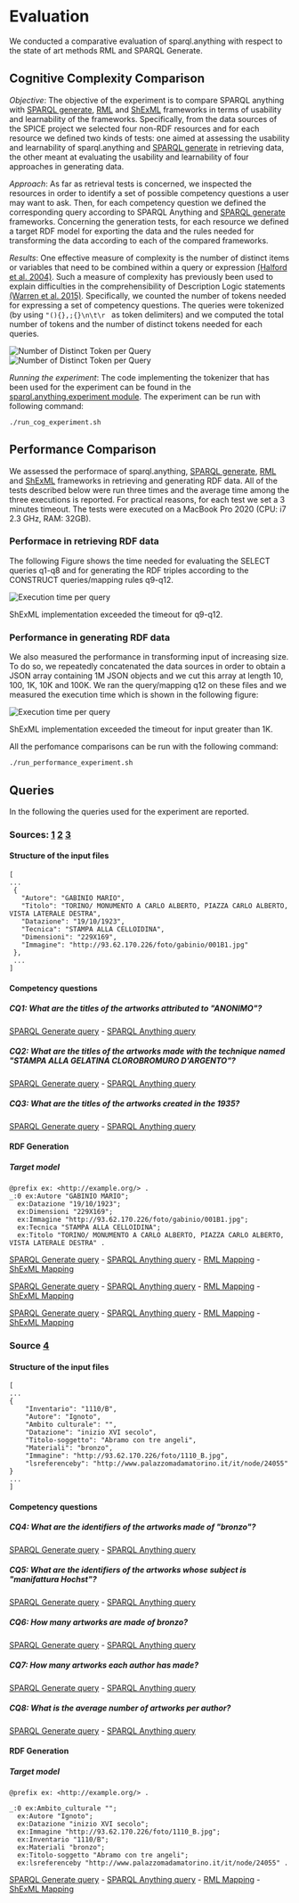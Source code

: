# Evaluation

We conducted a comparative evaluation of sparql.anything with respect to the state of art methods RML and SPARQL Generate.

## Cognitive Complexity Comparison

*Objective*: The objective of the experiment is to compare SPARQL anything with [SPARQL generate](https://ci.mines-stetienne.fr/sparql-generate/), [RML](https://rml.io/) and [ShExML](http://shexml.herminiogarcia.com/)  frameworks in terms of usability and learnability of the frameworks. Specifically,  from the data sources of the SPICE project  we selected four non-RDF resources and for each resource we defined two kinds of tests: one aimed at assessing the usability and learnability of sparql.anything and [SPARQL generate](https://ci.mines-stetienne.fr/sparql-generate/) in retrieving data, the other meant at evaluating  the usability and learnability of four approaches   in generating data. 

*Approach*: As far as retrieval tests is concerned, we inspected the resources in order to identify a set of possible competency questions a user may want to ask. Then, for each competency question we defined the corresponding query according to SPARQL Anything and [SPARQL generate](https://ci.mines-stetienne.fr/sparql-generate/) frameworks.
Concerning the generation tests, for each resource we defined a target RDF model for exporting the data and the rules needed for transforming the data according to each of the compared frameworks.

*Results*: One effective measure of complexity is the number of distinct items or variables that need to be combined within a query or expression [(Halford et al. 2004)](https://www.tandfonline.com/doi/pdf/10.1080/13546780442000033?casa_token=4fEYMB3PswAAAAAA:wfaeKgz51sDOGKdq2KWDn38Iu-Pah0iGmXxMoG6SJIu1Zxv9PR7fcTuFLCdGTnNgiyh8YhamfjeZ). Such a measure of complexity has previously been used to explain difficulties in the comprehensibility of Description Logic statements [(Warren et al. 2015)](https://dl.acm.org/doi/abs/10.1145/2814864.2814866?casa_token=BLtmqOwo4ZUAAAAA:DYqfYy_tnY2GebHD2aG7NBDt2MjT6raKKBNJsrQj1HPofuFnVaykpETzu-PA-YPaShIUT1cUujU). 
Specifically, we counted the number of tokens needed for expressing a set of competency questions.
The queries were tokenized (by using ``"(){},;{}\n\t\r `` as token delimiters) and we computed the total number of tokens  and the number of distinct tokens needed for each queries. 



![Number of Distinct Token per Query](/experiment/img/number_of_tokens.png)![Number of Distinct Token per Query](/experiment/img/number_of_distinct_tokens.png)


*Running the experiment*: The code implementing the tokenizer that has been used for the experiment can be found in the [sparql.anything.experiment module](/sparql.anything.experiment).
The experiment can be run with following command:

```
./run_cog_experiment.sh
```


## Performance Comparison
We assessed the performace of sparql.anything, [SPARQL generate](https://ci.mines-stetienne.fr/sparql-generate/), [RML](https://rml.io/) and [ShExML](http://shexml.herminiogarcia.com/) frameworks in retrieving and generating RDF data.  All of the tests described below were run three times and the average time among the three executions is reported. For practical reasons, for each test we set a 3 minutes timeout.
The tests were executed on a MacBook Pro 2020 (CPU: i7 2.3 GHz, RAM: 32GB).

### Performace in retrieving RDF data
The following Figure shows the time needed for evaluating the SELECT queries q1-q8 and for generating the RDF triples according to the CONSTRUCT queries/mapping rules q9-q12.

![Execution time per  query](/experiment/img/execution_time_queries.png)

ShExML implementation exceeded the timeout for q9-q12.

### Performance in generating RDF data

We also measured the performance in transforming input of increasing size. 
To do so, we  repeatedly concatenated the data sources in order to obtain a JSON array containing 1M JSON objects and we cut this array at length 10, 100, 1K, 10K and 100K.
We ran the query/mapping q12 on these files and we measured the execution time which is shown in the following figure:

![Execution time per  query](/experiment/img/chart_log.png)

ShExML implementation exceeded the timeout for input greater than 1K.

All the perfomance comparisons can be run with the following command:

```
./run_performance_experiment.sh
```


## Queries

In the following the queries used for the experiment are reported.

### Sources: [1](/experiment/data/COLLEZIONI_FONDO_GABINIO_MARZO_2017%20json.json) [2](/experiment/data/COLLEZIONI_GAM.json) [3](/experiment/data/COLLEZIONI_MAO.json)

#### Structure of the input files

```
[
...
 {
   "Autore": "GABINIO MARIO",
   "Titolo": "TORINO/ MONUMENTO A CARLO ALBERTO, PIAZZA CARLO ALBERTO, VISTA LATERALE DESTRA",
   "Datazione": "19/10/1923",
   "Tecnica": "STAMPA ALLA CELLOIDINA",
   "Dimensioni": "229X169",
   "Immagine": "http://93.62.170.226/foto/gabinio/001B1.jpg"
 },
 ...
]

```

#### Competency questions

##### CQ1: What are the titles of the artworks attributed to "ANONIMO"?


[SPARQL Generate query](sparql-generate-queries/q1.rqg) - [SPARQL Anything query](sparql-anything-queries/q1.rqg)


##### CQ2: What are the titles of the artworks made with the technique named "STAMPA ALLA GELATINA CLOROBROMURO D'ARGENTO"?


[SPARQL Generate query](sparql-generate-queries/q2.rqg) - [SPARQL Anything query](sparql-anything-queries/q2.rqg)

##### CQ3: What are the titles of the artworks created in the 1935?


[SPARQL Generate query](sparql-generate-queries/q3.rqg) - [SPARQL Anything query](sparql-anything-queries/q3.rqg)

#### RDF Generation

##### Target model

```
@prefix ex: <http://example.org/> .
_:0 ex:Autore "GABINIO MARIO";
  ex:Datazione "19/10/1923";
  ex:Dimensioni "229X169";
  ex:Immagine "http://93.62.170.226/foto/gabinio/001B1.jpg";
  ex:Tecnica "STAMPA ALLA CELLOIDINA";
  ex:Titolo "TORINO/ MONUMENTO A CARLO ALBERTO, PIAZZA CARLO ALBERTO, VISTA LATERALE DESTRA" .
```
	
[SPARQL Generate query](sparql-generate-queries/q10.rqg) - [SPARQL Anything query](sparql-anything-queries/q10.rqg)  - [RML Mapping](rml-mappings/m2.ttl) - [ShExML Mapping](shexml-mappings/q10.shexml) 

[SPARQL Generate query](sparql-generate-queries/q11.rqg) - [SPARQL Anything query](sparql-anything-queries/q11.rqg) - [RML Mapping](rml-mappings/m3.ttl) - [ShExML Mapping](shexml-mappings/q11.shexml)

[SPARQL Generate query](sparql-generate-queries/q12.rqg) - [SPARQL Anything query](sparql-anything-queries/q12.rqg) - [RML Mapping](rml-mappings/m4.ttl) - [ShExML Mapping](shexml-mappings/q12.shexml)


### Source [4](https://raw.githubusercontent.com/spice-h2020/sparql.anything/main/experiment/data/COLLEZIONI_PALAZZO_MADAMA_marzo2017.json)


#### Structure of the input files


```
[
...
{
	"Inventario": "1110/B",
	"Autore": "Ignoto",
	"Ambito culturale": "",
	"Datazione": "inizio XVI secolo",
	"Titolo-soggetto": "Abramo con tre angeli",
	"Materiali": "bronzo",
	"Immagine": "http://93.62.170.226/foto/1110_B.jpg",
	"lsreferenceby": "http://www.palazzomadamatorino.it/it/node/24055"
}
...
]

```

#### Competency questions

##### CQ4: What are the identifiers of the artworks made of "bronzo"?


[SPARQL Generate query](sparql-generate-queries/q4.rqg) - [SPARQL Anything query](sparql-anything-queries/q4.rqg)


##### CQ5: What are the identifiers of the artworks whose subject is "manifattura Hochst"?

[SPARQL Generate query](sparql-generate-queries/q5.rqg) - [SPARQL Anything query](sparql-anything-queries/q5.rqg)



##### CQ6: How many artworks are made of bronzo?


[SPARQL Generate query](sparql-generate-queries/q6.rqg) - [SPARQL Anything query](sparql-anything-queries/q6.rqg)



##### CQ7: How many artworks each author has made?

[SPARQL Generate query](sparql-generate-queries/q7.rqg) - [SPARQL Anything query](sparql-anything-queries/q7.rqg)



##### CQ8: What is the average number of artworks per author?

[SPARQL Generate query](sparql-generate-queries/q8.rqg) - [SPARQL Anything query](sparql-anything-queries/q8.rqg)



#### RDF Generation

##### Target model

```
@prefix ex: <http://example.org/> .

_:0 ex:Ambito_culturale "";
  ex:Autore "Ignoto";
  ex:Datazione "inizio XVI secolo";
  ex:Immagine "http://93.62.170.226/foto/1110_B.jpg";
  ex:Inventario "1110/B";
  ex:Materiali "bronzo";
  ex:Titolo-soggetto "Abramo con tre angeli";
  ex:lsreferenceby "http://www.palazzomadamatorino.it/it/node/24055" .
```

[SPARQL Generate query](sparql-generate-queries/q9.rqg) - [SPARQL Anything query](sparql-anything-queries/q9.rqg) - [RML Mapping](rml-mappings/m1.ttl) - [ShExML Mapping](shexml-mappings/q9.shexml)



